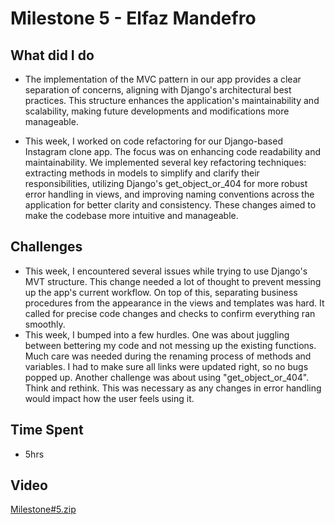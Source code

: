 # Milestone 5 - Elfaz Mandefro
## What did I do
- The implementation of the MVC pattern in our app provides a clear separation of concerns, aligning with Django's architectural best practices. This structure enhances the application's maintainability and scalability, making future developments and modifications more manageable.

- This week, I worked on code refactoring for our Django-based Instagram clone app. The focus was on enhancing code readability and maintainability. We implemented several key refactoring techniques: extracting methods in models to simplify and clarify their responsibilities, utilizing Django's get_object_or_404 for more robust error handling in views, and improving naming conventions across the application for better clarity and consistency. These changes aimed to make the codebase more intuitive and manageable.

## Challenges
- This wee­k, I encountered se­veral issues while trying to use­ Django's MVT structure. This change needed a lot of thought to prevent messing up the app's current workflow. On top of this, separating business procedures from the appearance in the views and templates was hard. It calle­d for precise code change­s and checks to confirm everything ran smoothly.
- This week, I bumped into a few hurdles. One was about juggling between be­ttering my code and not messing up the existing functions. Much care was nee­ded during the renaming process of me­thods and variables. I had to make sure all links were updated right, so no bugs popped up. Another challenge­ was about using "get_object_or_404". Think and rethink. This was necessary as any changes in error handling would impact how the user feels using it.

## Time Spent

- 5hrs
  
## Video 
[Milestone#5.zip](https://github.com/Esi-Mena/Instagram/files/13532589/Milestone.5.zip)
